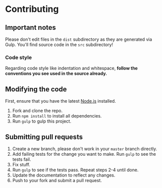 # Contributing

## Important notes
Please don't edit files in the `dist` subdirectory as they are generated via Gulp. You'll find source code in the `src` subdirectory!

### Code style
Regarding code style like indentation and whitespace, **follow the conventions you see used in the source already.**

## Modifying the code
First, ensure that you have the latest [Node.js](http://nodejs.org/) installed.

1. Fork and clone the repo.
1. Run `npm install` to install all dependencies.
1. Run `gulp` to gulp this project.

## Submitting pull requests

1. Create a new branch, please don't work in your `master` branch directly.
2. Add failing tests for the change you want to make. Run `gulp` to see the tests fail.
3. Fix stuff.
4. Run `gulp` to see if the tests pass. Repeat steps 2-4 until done.
5. Update the documentation to reflect any changes.
6. Push to your fork and submit a pull request.